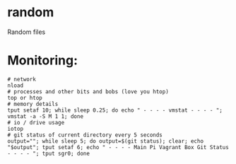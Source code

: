 # random
Random files

# Monitoring:
    # network
    nload
    # processes and other bits and bobs (love you htop)
    top or htop
    # memory details
    tput setaf 10; while sleep 0.25; do echo " - - - - vmstat - - - - "; vmstat -a -S M 1 1; done
    # io / drive usage
    iotop
    # git status of current directory every 5 seconds
    output=""; while sleep 5; do output=$(git status); clear; echo "$output"; tput setaf 6; echo " - - - - Main Pi Vagrant Box Git Status - - - - "; tput sgr0; done


